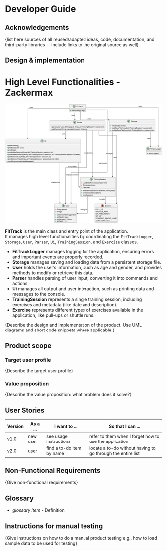 # Developer Guide

## Acknowledgements

{list here sources of all reused/adapted ideas, code, documentation, and third-party libraries -- include links to the original source as well}

## Design & implementation

# High Level Functionalities - Zackermax
![HighLevel.png](HighLevel.png)

**FitTrack** is the main class and entry point of the application.  
It manages high level functionalities by coordinating the `FitTrackLogger`, `Storage`, `User`, `Parser`, `Ui`, `TrainingSession`, and `Exercise` classes.

- **FitTrackLogger** manages logging for the application, ensuring errors and important events are properly recorded.
- **Storage** manages saving and loading data from a persistent storage file.
- **User** holds the user’s information, such as age and gender, and provides methods to modify or retrieve this data.
- **Parser** handles parsing of user input, converting it into commands and actions.
- **Ui** manages all output and user interaction, such as printing data and messages to the console.
- **TrainingSession** represents a single training session, including exercises and metadata (like date and description).
- **Exercise** represents different types of exercises available in the application, like pull-ups or shuttle runs.




{Describe the design and implementation of the product. Use UML diagrams and short code snippets where applicable.}


## Product scope
### Target user profile

{Describe the target user profile}

### Value proposition

{Describe the value proposition: what problem does it solve?}

## User Stories

|Version| As a ... | I want to ... | So that I can ...|
|--------|----------|---------------|------------------|
|v1.0|new user|see usage instructions|refer to them when I forget how to use the application|
|v2.0|user|find a to-do item by name|locate a to-do without having to go through the entire list|

## Non-Functional Requirements

{Give non-functional requirements}

## Glossary

* *glossary item* - Definition

## Instructions for manual testing

{Give instructions on how to do a manual product testing e.g., how to load sample data to be used for testing}
